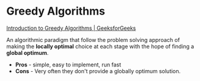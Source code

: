 # Greedy Algorithms

[Introduction to Greedy Algorithms | GeeksforGeeks](https://www.youtube.com/watch?v=HzeK7g8cD0Y&ab_channel=GeeksforGeeks)

An algorithmic paradigm that follow the problem solving approach of making the **locally optimal** choice at each stage with the hope of finding a **global optimum**.

* **Pros** - simple, easy to implement, run fast
* **Cons** - Very often they don't provide a globally optimum solution.
